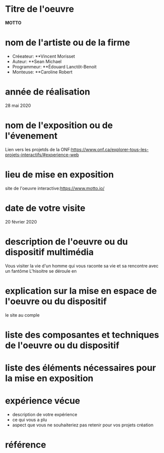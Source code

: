 # Titre de l'oeuvre
**MOTTO**
# nom de l'artiste ou de la firme
- Créeateur: **Vincent Morisset
- Auteur: **Sean Michael
- Programmeur: **Édouard Lanctôt-Benoit
- Monteuse: **Caroline Robert
# année de réalisation
28 mai 2020
# nom de l'exposition ou de l'évenement
Lien vers les projetds de la ONF:https://www.onf.ca/explorer-tous-les-projets-interactifs/#experience-web
# lieu de mise en exposition
site de l'oeuvre interactive:https://www.motto.io/
# date de votre visite
20 février 2020
# description de l'oeuvre ou du dispositif multimédia
Vous visiter la vie d'un homme qui vous raconte sa vie et sa rencontre avec un fantôme
L'hisoitre se déroule en 

# explication sur la mise en espace de l'oeuvre ou du dispositif
le site au comple
# liste des composantes et techniques de l'oeuvre ou du dispositif
# liste des éléments nécessaires pour la mise en exposition
# expérience vécue
- description de votre expérience
- ce qui vous a plu
- aspect que vous ne souhaiteriez pas retenir pour vos projets création
# référence
